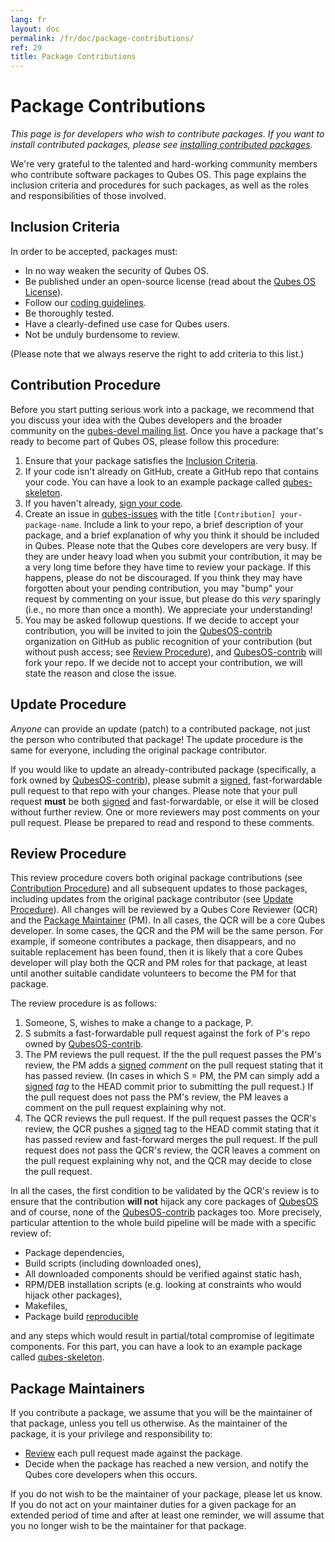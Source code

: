```yaml
---
lang: fr
layout: doc
permalink: /fr/doc/package-contributions/
ref: 29
title: Package Contributions
---
```


Package Contributions
=====================
<a id="package-contributions"></a>

_This page is for developers who wish to contribute packages.
If you want to install contributed packages, please see [installing contributed packages]._

We're very grateful to the talented and hard-working community members who contribute software packages to Qubes OS.
This page explains the inclusion criteria and procedures for such packages, as well as the roles and responsibilities of those involved.

Inclusion Criteria
------------------
<a id="inclusion-criteria"></a>

In order to be accepted, packages must:

* In no way weaken the security of Qubes OS.
* Be published under an open-source license (read about the [Qubes OS License]).
* Follow our [coding guidelines].
* Be thoroughly tested.
* Have a clearly-defined use case for Qubes users.
* Not be unduly burdensome to review.

(Please note that we always reserve the right to add criteria to this list.)

Contribution Procedure
----------------------
<a id="contribution-procedure"></a>

Before you start putting serious work into a package, we recommend that you discuss your idea with the Qubes developers and the broader community on the [qubes-devel mailing list].
Once you have a package that's ready to become part of Qubes OS, please follow this procedure:

1. Ensure that your package satisfies the [Inclusion Criteria].
2. If your code isn't already on GitHub, create a GitHub repo that contains your code. You can have a look to an example package called [qubes-skeleton].
3. If you haven't already, [sign your code][sig].
4. Create an issue in [qubes-issues] with the title `[Contribution] your-package-name`.
   Include a link to your repo, a brief description of your package, and a brief explanation of why you think it should be included in Qubes.
   Please note that the Qubes core developers are very busy.
   If they are under heavy load when you submit your contribution, it may be a very long time before they have time to review your package.
   If this happens, please do not be discouraged.
   If you think they may have forgotten about your pending contribution, you may "bump" your request by commenting on your issue, but please do this *very* sparingly (i.e., no more than once a month).
   We appreciate your understanding!
5. You may be asked followup questions.
   If we decide to accept your contribution, you will be invited to join the [QubesOS-contrib] organization on GitHub as public recognition of your contribution (but without push access; see [Review Procedure]), and [QubesOS-contrib] will fork your repo.
   If we decide not to accept your contribution, we will state the reason and close the issue.

Update Procedure
----------------
<a id="update-procedure"></a>

*Anyone* can provide an update (patch) to a contributed package, not just the person who contributed that package!
The update procedure is the same for everyone, including the original package contributor.

If you would like to update an already-contributed package (specifically, a fork owned by [QubesOS-contrib]), please submit a [signed][sig], fast-forwardable pull request to that repo with your changes.
Please note that your pull request **must** be both [signed][sig] and fast-forwardable, or else it will be closed without further review.
One or more reviewers may post comments on your pull request.
Please be prepared to read and respond to these comments.

Review Procedure
----------------
<a id="review-procedure"></a>

This review procedure covers both original package contributions (see [Contribution Procedure]) and all subsequent updates to those packages, including updates from the original package contributor (see [Update Procedure]).
All changes will be reviewed by a Qubes Core Reviewer (QCR) and the [Package Maintainer] (PM).
In all cases, the QCR will be a core Qubes developer.
In some cases, the QCR and the PM will be the same person.
For example, if someone contributes a package, then disappears, and no suitable replacement has been found, then it is likely that a core Qubes developer will play both the QCR and PM roles for that package, at least until another suitable candidate volunteers to become the PM for that package.

The review procedure is as follows:

1. Someone, S, wishes to make a change to a package, P.
2. S submits a fast-forwardable pull request against the fork of P's repo owned by [QubesOS-contrib].
3. The PM reviews the pull request.
   If the the pull request passes the PM's review, the PM adds a [signed][sig] *comment* on the pull request stating that it has passed review.
   (In cases in which S = PM, the PM can simply add a [signed][sig] *tag* to the HEAD commit prior to submitting the pull request.)
   If the pull request does not pass the PM's review, the PM leaves a comment on the pull request explaining why not.
4. The QCR reviews the pull request.
   If the pull request passes the QCR's review, the QCR pushes a [signed][sig] tag to the HEAD commit stating that it has passed review and fast-forward merges the pull request.
   If the pull request does not pass the QCR's review, the QCR leaves a comment on the pull request explaining why not, and the QCR may decide to close the pull request.

In all the cases, the first condition to be validated by the QCR's review is to ensure that the contribution **will not** hijack any core packages of [QubesOS] and of course, none of the [QubesOS-contrib] packages too. More precisely, particular attention to the whole build pipeline will be made with a specific review of:

* Package dependencies,
* Build scripts (including downloaded ones),
* All downloaded components should be verified against static hash,
* RPM/DEB installation scripts (e.g. looking at constraints who would hijack other packages),
* Makefiles,
* Package build [reproducible]

and any steps which would result in partial/total compromise of legitimate components. For this part, you can have a look to an example package called [qubes-skeleton].

Package Maintainers
-------------------
<a id="package-maintainers"></a>

If you contribute a package, we assume that you will be the maintainer of that package, unless you tell us otherwise.
As the maintainer of the package, it is your privilege and responsibility to:

* [Review][Review Procedure] each pull request made against the package.
* Decide when the package has reached a new version, and notify the Qubes core developers when this occurs.

If you do not wish to be the maintainer of your package, please let us know.
If you do not act on your maintainer duties for a given package for an extended period of time and after at least one reminder, we will assume that you no longer wish to be the maintainer for that package.

[installing contributed packages]: /fr/doc/installing-contributed-packages/
[Inclusion Criteria]: #inclusion-criteria
[Contribution Procedure]: #contribution-procedure
[Update Procedure]: #update-procedure
[Review Procedure]: #review-procedure
[Package Maintainer]: #package-maintainers
[Qubes OS License]: /fr/doc/license/
[sig]: /fr/doc/code-signing/
[coding guidelines]: /fr/doc/coding-style/
[qubes-devel mailing list]: /fr/support/#qubes-devel
[QubesOS]: https://github.com/QubesOS
[QubesOS-contrib]: https://github.com/QubesOS-contrib
[qubes-issues]: https://github.com/QubesOS/qubes-issues/issues/
[reproducible]: https://reproducible-builds.org/
[qubes-skeleton]: https://github.com/QubesOS-contrib/qubes-skeleton